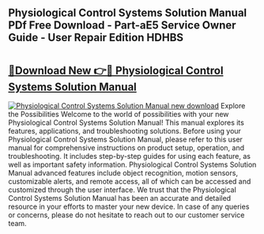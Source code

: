 ## Physiological Control Systems Solution Manual PDf Free Download - Part-aE5 Service Owner Guide - User Repair Edition HDHBS

# <h2><a href="http://bc77815.oget.top/?id=Physiological+Control+Systems+Solution+Manual">🔗Download New 👉🔴 Physiological Control Systems Solution Manual</a></h2>

[![Physiological Control Systems Solution Manual new download](https://i.imgur.com/5g1atiW.png)](http://bc77815.oget.top/?id=Physiological+Control+Systems+Solution+Manual)
Explore the Possibilities Welcome to the world of possibilities with your new Physiological Control Systems Solution Manual! This manual explores its features, applications, and troubleshooting solutions. Before using your Physiological Control Systems Solution Manual, please refer to this user manual for comprehensive instructions on product setup, operation, and troubleshooting. It includes step-by-step guides for using each feature, as well as important safety information. Physiological Control Systems Solution Manual advanced features include object recognition, motion sensors, customizable alerts, and remote access, all of which can be accessed and customized through the user interface. We trust that the Physiological Control Systems Solution Manual has been an accurate and detailed resource in your efforts to master your new device. In case of any queries or concerns, please do not hesitate to reach out to our customer service team.

